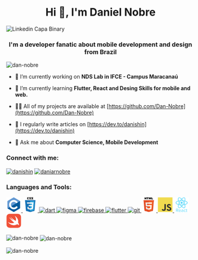 <h1 align="center">Hi 👋, I'm Daniel Nobre</h1>

![Linkedin Capa Binary](https://github.com/Dan-Nobre/Dan-Nobre/assets/55868687/9aa65b95-1a62-4f9f-99b1-017f41fbaada)

<h3 align="center">I'm a developer fanatic about mobile development and design from Brazil</h3>


<p align="left"> <img src="https://komarev.com/ghpvc/?username=dan-nobre&label=Profile%20views&color=0e75b6&style=flat" alt="dan-nobre" /> </p>

- 🔭 I’m currently working on **NDS Lab in IFCE - Campus Maracanaú**

- 🌱 I’m currently learning **Flutter, React and Desing Skills for mobile and web.**

- 👨‍💻 All of my projects are available at [https://github.com/Dan-Nobre](https://github.com/Dan-Nobre)

- 📝 I regularly write articles on [https://dev.to/danishin](https://dev.to/danishin)

- 💬 Ask me about **Computer Science, Mobile Development**

<h3 align="left">Connect with me:</h3>
<p align="left">
<a href="https://dev.to/danishin" target="blank"><img align="center" src="https://raw.githubusercontent.com/rahuldkjain/github-profile-readme-generator/master/src/images/icons/Social/devto.svg" alt="danishin" height="30" width="40" /></a>
<a href="https://linkedin.com/in/daniarnobre" target="blank"><img align="center" src="https://raw.githubusercontent.com/rahuldkjain/github-profile-readme-generator/master/src/images/icons/Social/linked-in-alt.svg" alt="daniarnobre" height="30" width="40" /></a>
</p>

<h3 align="left">Languages and Tools:</h3>
<p align="left"> <a href="https://www.cprogramming.com/" target="_blank" rel="noreferrer"> <img src="https://raw.githubusercontent.com/devicons/devicon/master/icons/c/c-original.svg" alt="c" width="40" height="40"/> </a> <a href="https://www.w3schools.com/css/" target="_blank" rel="noreferrer"> <img src="https://raw.githubusercontent.com/devicons/devicon/master/icons/css3/css3-original-wordmark.svg" alt="css3" width="40" height="40"/> </a> <a href="https://dart.dev" target="_blank" rel="noreferrer"> <img src="https://www.vectorlogo.zone/logos/dartlang/dartlang-icon.svg" alt="dart" width="40" height="40"/> </a> <a href="https://www.figma.com/" target="_blank" rel="noreferrer"> <img src="https://www.vectorlogo.zone/logos/figma/figma-icon.svg" alt="figma" width="40" height="40"/> </a> <a href="https://firebase.google.com/" target="_blank" rel="noreferrer"> <img src="https://www.vectorlogo.zone/logos/firebase/firebase-icon.svg" alt="firebase" width="40" height="40"/> </a> <a href="https://flutter.dev" target="_blank" rel="noreferrer"> <img src="https://www.vectorlogo.zone/logos/flutterio/flutterio-icon.svg" alt="flutter" width="40" height="40"/> </a> <a href="https://git-scm.com/" target="_blank" rel="noreferrer"> <img src="https://www.vectorlogo.zone/logos/git-scm/git-scm-icon.svg" alt="git" width="40" height="40"/> </a> <a href="https://www.w3.org/html/" target="_blank" rel="noreferrer"> <img src="https://raw.githubusercontent.com/devicons/devicon/master/icons/html5/html5-original-wordmark.svg" alt="html5" width="40" height="40"/> </a> <a href="https://developer.mozilla.org/en-US/docs/Web/JavaScript" target="_blank" rel="noreferrer"> <img src="https://raw.githubusercontent.com/devicons/devicon/master/icons/javascript/javascript-original.svg" alt="javascript" width="40" height="40"/> </a> <a href="https://reactjs.org/" target="_blank" rel="noreferrer"> <img src="https://raw.githubusercontent.com/devicons/devicon/master/icons/react/react-original-wordmark.svg" alt="react" width="40" height="40"/> </a> <a href="https://developer.apple.com/swift/" target="_blank" rel="noreferrer"> <img src="https://raw.githubusercontent.com/devicons/devicon/master/icons/swift/swift-original.svg" alt="swift" width="40" height="40"/> </a> </p>

<p><img align="left" src="https://github-readme-stats.vercel.app/api/top-langs?username=dan-nobre&show_icons=true&locale=en&layout=compact" alt="dan-nobre" /></p>

<p>&nbsp;<img align="center" src="https://github-readme-stats.vercel.app/api?username=dan-nobre&show_icons=true&locale=en" alt="dan-nobre" /></p>

<p><img align="center" src="https://github-readme-streak-stats.herokuapp.com/?user=dan-nobre&" alt="dan-nobre" /></p>

